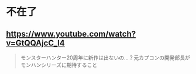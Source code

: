 # 不在了

## https://www.youtube.com/watch?v=GtQQAjcC_l4

> モンスターハンター20周年に新作は出ないの…？元カプコンの開発部長がモンハンシリーズに期待すること 
